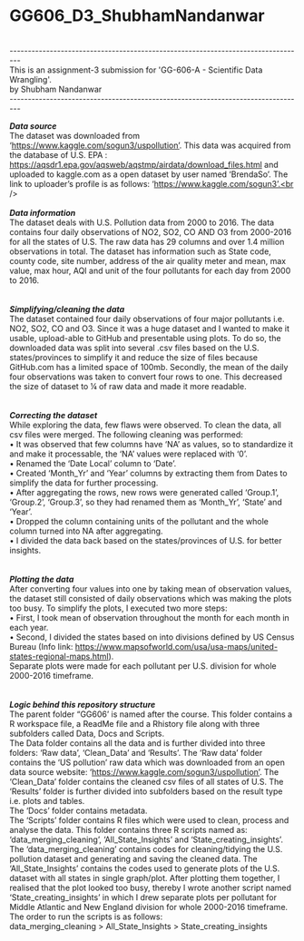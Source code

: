 # GG606_D3_ShubhamNandanwar
<br />
---------------------------------------------------------------------------------<br />
This is an assignment-3 submission for 'GG-606-A - Scientific Data Wrangling'.<br />
by Shubham Nandanwar<br />
---------------------------------------------------------------------------------<br />

***********Data source***********<br />
The dataset was downloaded from ‘https://www.kaggle.com/sogun3/uspollution’. This data was acquired from the database of U.S. EPA : https://aqsdr1.epa.gov/aqsweb/aqstmp/airdata/download_files.html and uploaded to kaggle.com as a open dataset by user named ‘BrendaSo’. The link to uploader’s profile is as follows: ‘https://www.kaggle.com/sogun3’.<br />
<br />
<br />
***********Data information***********<br />
The dataset deals with U.S. Pollution data from 2000 to 2016. The data contains four daily observations of NO2, SO2, CO AND O3 from 2000-2016 for all the states of U.S. The raw data has 29 columns and over 1.4 million observations in total. The dataset has information such as State code, county code, site number, address of the air quality meter and mean, max value, max hour, AQI and unit of the four pollutants for each day from 2000 to 2016.<br /> 
<br />
<br />
***********Simplifying/cleaning the data***********<br />
The dataset contained four daily observations of four major pollutants i.e. NO2, SO2, CO and O3. Since it was a huge dataset and I wanted to make it usable, upload-able to GitHub and presentable using plots. To do so, the downloaded data was split into several .csv files based on the U.S. states/provinces to simplify it and reduce the size of files because GitHub.com has a limited space of 100mb. Secondly, the mean of the daily four observations was taken to convert four rows to one. This decreased the size of dataset to ¼ of raw data and made it more readable.<br />
<br />
<br />
***********Correcting the dataset***********<br />
While exploring the data, few flaws were observed. To clean the data, all csv files were merged. The following cleaning was performed:<br />
•	It was observed that few columns have ‘NA’ as values, so to standardize it and make it processable, the ‘NA’ values were replaced with ‘0’. <br />
•	Renamed the ‘Date Local’ column to ‘Date’. <br />
•	Created ‘Month_Yr’ and ‘Year’ columns by extracting them from Dates to simplify the data for further processing. <br />
•	After aggregating the rows, new rows were generated called ‘Group.1’, ‘Group.2’, ‘Group.3’, so they had renamed them as ‘Month_Yr’, ‘State’ and ‘Year’. <br />
•	Dropped the column containing units of the pollutant and the whole column turned into NA after aggregating. <br />
•	I divided the data back based on the states/provinces of U.S. for better insights.<br />
<br />
<br />
***********Plotting the data***********<br />
After converting four values into one by taking mean of observation values, the dataset still consisted of daily observations which was making the plots too busy. To simplify the plots, I executed two more steps:<br />
•	First, I took mean of observation throughout the month for each month in each year. <br />
•	Second, I divided the states based on into divisions defined by US Census Bureau (Info link: https://www.mapsofworld.com/usa/usa-maps/united-states-regional-maps.html). <br />
Separate plots were made for each pollutant per U.S. division for whole 2000-2016 timeframe. <br />
<br />
<br />
***********Logic behind this repository structure***********<br />
The parent folder “GG606’ is named after the course. This folder contains a R workspace file, a ReadMe file and a Rhistory file along with three subfolders called Data, Docs and Scripts. <br />
The Data folder contains all the data and is further divided into three folders: ‘Raw data’, ‘Clean_Data’ and ‘Results’. The ‘Raw data’ folder contains the ‘US pollution’ raw data which was downloaded from an open data source website: ‘https://www.kaggle.com/sogun3/uspollution’. The ‘Clean_Data’ folder contains the cleaned csv files of all states of U.S. The ‘Results’ folder is further divided into subfolders based on the result type i.e. plots and tables. <br /> 
The ‘Docs’ folder contains metadata. <br />
The ‘Scripts’ folder contains R files which were used to clean, process and analyse the data. This folder contains three R scripts named as: ‘data_merging_cleaning’, ‘All_State_Insights’ and ‘State_creating_insights’. The ‘data_merging_cleaning’ contains codes for cleaning/tidying the U.S. pollution dataset and generating and saving the cleaned data. The ‘All_State_Insights’ contains the codes used to generate plots of the U.S. dataset with all states in single graph/plot. After plotting them together, I realised that the plot looked too busy, thereby I wrote another script named ‘State_creating_insights’ in which I drew separate plots per pollutant for Middle Atlantic and New England division for whole 2000-2016 timeframe.<br />
The order to run the scripts is as follows: <br />
data_merging_cleaning > All_State_Insights > State_creating_insights<br />
<br />
<br />


